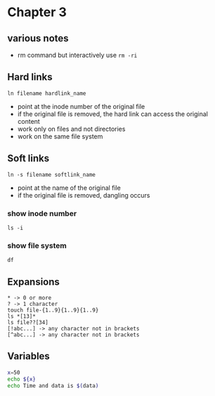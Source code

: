 # Chapter 3

## various notes
- rm command but interactively use `rm -ri`

## Hard links
`ln filename hardlink_name`
- point at the inode number of the original file
- if the original file is removed, the hard link can access the original content
- work only on files and not directories
- work on the same file system

## Soft links
`ln -s filename softlink_name`
- point at the name of the original file
- if the original file is removed, dangling occurs
### show inode number
`ls -i`
### show file system
`df`

## Expansions
    * -> 0 or more
    ? -> 1 character
    touch file-{1..9}{1..9}{1..9}
    ls *[13]*
    ls file??[34]
    [!abc...] -> any character not in brackets
    [^abc...] -> any character not in brackets

## Variables
```bash
x=50
echo ${x}
echo Time and data is $(data)
```